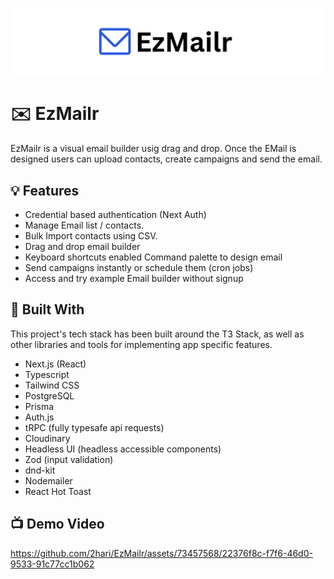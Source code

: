 ![EzMailr Logo](/public/logo.png?raw=0)

# ✉️ EzMailr

EzMailr is a visual email builder usig drag and drop. Once the EMail is designed users can upload contacts, create campaigns and send the email.

## 💡 Features

- Credential based authentication (Next Auth)
- Manage Email list / contacts.
- Bulk Import contacts using CSV.
- Drag and drop email builder
- Keyboard shortcuts enabled Command palette to design email
- Send campaigns instantly or schedule them (cron jobs)
- Access and try example Email builder without signup

## 🔨 Built With

This project's tech stack has been built around the T3 Stack, as well as other libraries and tools for implementing app specific features.

- Next.js (React)
- Typescript
- Tailwind CSS
- PostgreSQL
- Prisma
- Auth.js
- tRPC (fully typesafe api requests)
- Cloudinary
- Headless UI (headless accessible components)
- Zod (input validation)
- dnd-kit
- Nodemailer
- React Hot Toast

## 📺 Demo Video
https://github.com/2hari/EzMailr/assets/73457568/22376f8c-f7f6-46d0-9533-91c77cc1b062

